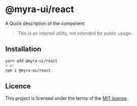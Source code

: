 # @myra-ui/react

A Quick description of the component

> This is an internal utility, not intended for public usage.

## Installation

```sh
yarn add @myra-ui/react
# or
npm i @myra-ui/react
```

## Licence

This project is licensed under the terms of the
[MIT license](https://github.com/gitaumoses4@gmail.com/myra-ui/blob/master/LICENSE).
